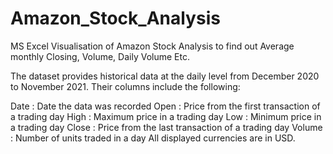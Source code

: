 # Amazon_Stock_Analysis
MS Excel Visualisation of Amazon Stock Analysis to find out Average monthly Closing, Volume, Daily Volume Etc.


The dataset provides historical data at the daily level from December 2020 to November 2021. Their columns include the following:

Date : Date the data was recorded
Open : Price from the first transaction of a trading day
High : Maximum price in a trading day
Low : Minimum price in a trading day
Close : Price from the last transaction of a trading day
Volume : Number of units traded in a day
All displayed currencies are in USD.

